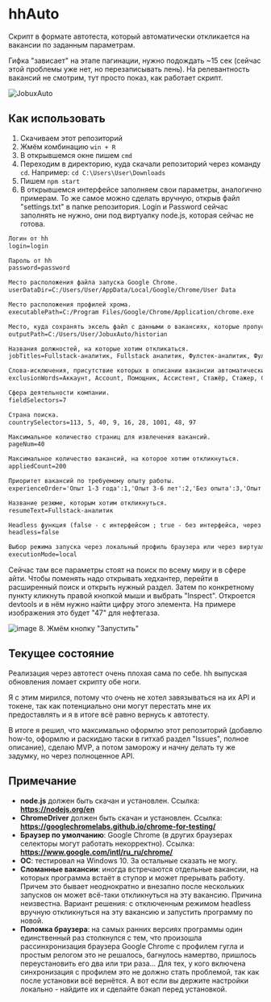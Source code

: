 # hhAuto
Скрипт в формате автотеста, который автоматически откликается на вакансии по заданным параметрам.

Гифка "зависает" на этапе пагинации, нужно подождать ~15 сек (сейчас этой проблемы уже нет, но перезаписывать лень). На релевантность вакансий не смотрим, тут просто показ, как работает скрипт.

![JobuxAuto](https://github.com/user-attachments/assets/09046e2c-ee60-4481-9168-dec69087874a)

## Как использовать
1. Скачиваем этот репозиторий
2. Жмём комбинацию `win + R`
3. В открывшемся окне пишем `cmd`
4. Переходим в директорию, куда скачали репозиторий через команду `cd`. Например: `cd C:\Users\User\Downloads`
5. Пишем `npm start`
6. В открывшемся интерфейсе заполняем свои параметры, аналогично примерам. То же самое можно сделать вручную, открыв файл "settings.txt" в папке репозитория. Login и Password сейчас заполнять не нужно, они под виртуалку node.js, которая сейчас не готова.
```txt
Логин от hh
login=login

Пароль от hh
password=password

Место расположения файла запуска Google Chrome. 
userDataDir=C:/Users/User/AppData/Local/Google/Chrome/User Data

Место расположения профилей хрома.
executablePath=C:/Program Files/Google/Chrome/Application/chrome.exe

Место, куда сохранять эксель файл с данными о вакансиях, которые пропустили и на которые откликнулись.
outputPath=C:/Users/User/JobuxAuto/historian

Названия должностей, на которые хотим откликаться.
jobTitles=Fullstack-аналитик, Fullstack аналитик, Фулстек-аналитик, Фулстек аналитик, Бизнес-аналитик, Бизнес аналитик, Business Analyst, Аналитик бизнес-процессов, Системный аналитик, System Analyst

Слова-исключения, присутствие которых в описании вакансии автоматически игнорится скриптом.
exclusionWords=Аккаунт, Account, Помощник, Ассистент, Стажёр, Стажер, Стажировка, 1С, 1C, Bitrix, Bitrix24, Битрикс, Битрикс24, CRM, C1, C2, С1, С2

Сфера деятельности компании.
fieldSelectors=7

Страна поиска.
countrySelectors=113, 5, 40, 9, 16, 28, 1001, 48, 97

Максимальное количество страниц для извлечения вакансий.
pageNum=40

Максимальное количество вакансий, на которое хотим откликнуться.
appliedCount=200

Приоритет вакансий по требуемому опыту работы.
experienceOrder='Опыт 1-3 года':1,'Опыт 3-6 лет':2,'Без опыта':3,'Опыт более 6 лет':4

Название резюме, которым хотим откликнуться.
resumeText=Fullstack-аналитик

Headless функция (false - с интерфейсом ; true - без интерфейса, через консоль).
headless=false

Выбор режима запуска через локальный профиль браузера или через виртуальную машину Node.
executionMode=local
```
Сейчас там все параметры стоят на поиск по всему миру и в сфере айти. Чтобы поменять надо открывать хедхантер, перейти в расширенный поиск и открыть нужный раздел. Затем по конкретному пункту кликнуть правой кнопкой мыши и выбрать "Inspect". Откроется devtools и в нём нужно найти цифру этого элемента. На примере изображения это будет "47" для нефтегаза.

![image](https://github.com/user-attachments/assets/fb37f1b8-441c-4e0b-8e97-2826a559c7ce)
8. Жмём кнопку "Запустить"

## Текущее состояние
Реализация через автотест очень плохая сама по себе. hh выпуская обновления ломает скрипту обе ноги.

Я с этим мирился, потому что очень не хотел завязываться на их API и токене, так как потенциально они могут перестать мне их предоставлять и я в итоге всё равно вернусь к автотесту.

В итоге я решил, что максимально оформлю этот репозиторий (добавлю how-to, оформлю и раскидаю таски в гитхаб раздел "Issues", полное описание), сделаю MVP, а потом заморожу и начну делать ту же задумку, но через полноценное API.  

## Примечание

- **node.js** должен быть скачан и установлен. Ссылка: **https://nodejs.org/en**
- **ChromeDriver** должен быть скачан и установлен. Ссылка: **https://googlechromelabs.github.io/chrome-for-testing/**
- **Браузер по умолчанию**: Google Chrome (в других браузерах селекторы могут работать некорректно). Ссылка: **https://www.google.com/intl/ru_ru/chrome/**
- **ОС**: тестировал на Windows 10. За остальные сказать не могу.
- **Сломанные вакансии**: иногда встречаются отдельные вакансии, на которых программа встаёт в ступор и может прерывать работу. Причем это бывает неоднократно и внезапно после нескольких запусков он может всё-таки откликнуться на эту вакансию. Причина неизвестна. Вариант решения: с отключенным режимом headless вручную откликнуться на эту вакансию и запустить программу по новой.
- **Поломка браузера**: на самых ранних версиях программы один единственный раз столкнулся с тем, что произошла рассинхронизация браузера Google Chrome с профилем гугла и простым релогом это не решалось, багнулось намертво, пришлось переустановить его два или три раза... Для тех, у кого включена синхронизация с профилем это не должно стать проблемой, так как после установки всё вернётся. А вот если вы держите настройки локально - найдите их и сделайте бэкап перед установкой.
